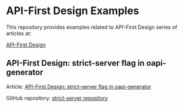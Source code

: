 # API-First Design Examples

This repository provides examples related to API-First Design series of articles at:

[API-First Design](https://software-in-harmony.blogspot.com/2024/02/ "API-First Design")

## API-First Design: strict-server flag in oapi-generator

Article: 
[API-First Design: strict-server flag in oapi-generator](https://software-in-harmony.blogspot.com/2024/02/api-first-design-strict-server-flag-in.html "API-First Design: strict-server flag in oapi-generator")

GitHub repository:
[strict-server repository](https://github.com/szarowski/api-first/tree/master/strict-server "strict-server repository")
